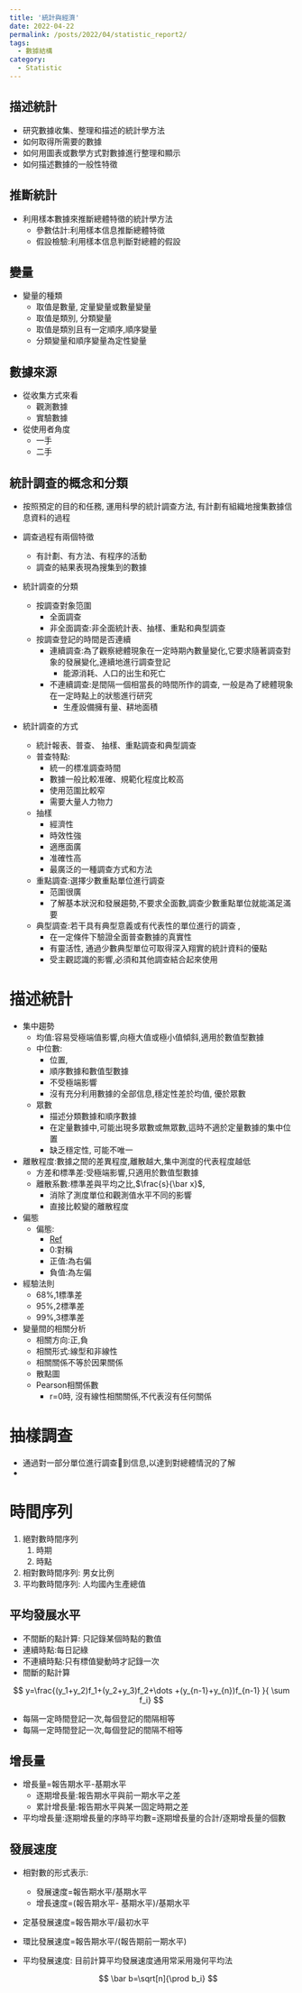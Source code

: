 ```yaml
---
title: '統計與經濟'
date: 2022-04-22
permalink: /posts/2022/04/statistic_report2/
tags:
  - 數據結構
category:
  - Statistic
---
```






## 描述統計
- 研究數據收集、整理和描述的統計學方法
- 如何取得所需要的數據
- 如何用圖表或數學方式對數據進行整理和顯示
- 如何描述數據的一般性特徵

## 推斷統計
- 利用樣本數據來推斷總體特徵的統計學方法
  - 參數估計:利用樣本信息推斷總體特徵
  - 假設檢驗:利用樣本信息判斷對總體的假設

## 變量
- 變量的種類 
  - 取值是數量, 定量變量或數量變量
  - 取值是類別, 分類變量
  - 取值是類別且有一定順序,順序變量
  - 分類變量和順序變量為定性變量


## 數據來源
- 從收集方式來看
  - 觀測數據
  - 實驗數據
- 從使用者角度
  - 一手
  - 二手

## 統計調查的概念和分類
- 按照預定的目的和任務, 運用科學的統計調查方法, 有計劃有組織地搜集數據信息資料的過程
- 調查過程有兩個特徵
  - 有計劃、有方法、有程序的活動
  - 調查的結果表現為搜集到的數據

- 統計調查的分類
  - 按調查對象笵圍
    - 全面調查
    - 非全面調查:非全面統計表、抽樣、重點和典型調查
  - 按調查登記的時間是否連續
    - 連續調查:為了觀察總體現象在一定時期內數量變化,它要求隨著調查對象的發展變化,連續地進行調查登記
      - 能源消耗、人口的出生和死亡
    - 不連續調查:是間隔一個相當長的時間所作的調查, 一般是為了總體現象在一定時點上的狀態進行研究
      - 生產設備擁有量、耕地面積
- 統計調查的方式
  - 統計報表、普查、 抽樣、重點調查和典型調查
  - 普查特點:
    - 統一的標准調查時間
    - 數據一般比較准確、規範化程度比較高
    - 使用范圍比較窄
    - 需要大量人力物力
  - 抽樣
    - 經濟性
    - 時效性強
    - 適應面廣
    - 准確性高
    - 最廣泛的一種調查方式和方法
  - 重點調查:選擇少數重點單位進行調查
    - 范圍很廣
    - 了解基本狀況和發展趨勢,不要求全面數,調查少數重點單位就能滿足滿要
  - 典型調查:若干具有典型意義或有代表性的單位進行的調查 ,
    - 在一定條件下驗證全面普查數據的真實性
    - 有靈活性, 通過少數典型單位可取得深入翔實的統計資料的優點
    - 受主觀認識的影響,必須和其他調查結合起來使用

# 描述統計
- 集中趨勢
  - 均值:容易受極端值影響,向極大值或極小值傾斜,適用於數值型數據
  - 中位數:
    - 位置, 
    - 順序數據和數值型數據
    - 不受極端影響
    - 沒有充分利用數據的全部信息,穩定性差於均值, 優於眾數
  - 眾數
    - 描述分類數據和順序數據
    - 在定量數據中,可能出現多眾數或無眾數,這時不適於定量數據的集中位置
    - 缺乏穩定性, 可能不唯一
- 離散程度:數據之間的差異程度,離散越大,集中測度的代表程度越低
  - 方差和標準差:受極端影響,只適用於數值型數據
  - 離散系數:標準差與平均之比,$\frac{s}{\bar x}$,
    - 消除了測度單位和觀測值水平不同的影響
    - 直接比較變的離散程度
- 偏態
  - 偏態:
    - [Ref](https://chchoiw.github.io/posts/2021/05/stat_3/)
    - 0:對稱 
    - 正值:為右偏
    - 負值:為左偏
- 經驗法則 
  - 68%,1標準差
  - 95%,2標準差
  - 99%,3標準差
- 變量間的相關分析
  - 相關方向:正,負
  - 相關形式:線型和非線性
  - 相關關係不等於因果關係
  - 散點圖
  - Pearson相關係數
    - r=0時, 沒有線性相關關係,不代表沒有任何關係

# 抽樣調查
- 通過對一部分單位進行調查𢔽到信息,以達到對總體情況的了解
- 

# 時間序列

1. 絕對數時間序列
   1. 時期
   2. 時點
2. 相對數時間序列: 男女比例
3. 平均數時間序列: 人均國內生產總值


## 平均發展水平
- 不間斷的點計算: 只記錄某個時點的數值
 - 連續時點:每日記綠
 - 不連續時點:只有標值變動時才記錄一次
- 間斷的點計算

$$
y=\frac{(y_1+y_2)f_1+(y_2+y_3)f_2+\dots +(y_{n-1}+y_{n})f_{n-1} }{ \sum f_i}
$$

  - 每隔一定時間登記一次,每個登記的間隔相等
  - 每隔一定時間登記一次,每個登記的間隔不相等

## 增長量
- 增長量=報告期水平-基期水平
  - 逐期增長量:報告期水平與前一期水平之差
  - 累計增長量:報告期水平與某一固定時期之差
- 平均增長量:逐期增長量的序時平均數=逐期增長量的合計/逐期增長量的個數
  
## 發展速度
- 相對數的形式表示: 
  - 發展速度=報告期水平/基期水平
  - 增長速度=(報告期水平- 基期水平)/基期水平
- 定基發展速度=報告期水平/最初水平
- 環比發展速度=報告期水平/(報告期前一期水平)
- 平均發展速度: 目前計算平均發展速度通用常采用幾何平均法


  $$
  \bar b=\sqrt[n]{\prod b_i}
  $$